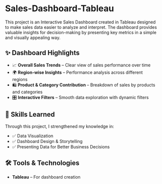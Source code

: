 # Sales-Dashboard-Tableau
This project is an Interactive Sales Dashboard created in Tableau
designed to make sales data easier to analyze and interpret. 
The dashboard provides valuable insights for decision-making by presenting key metrics in a simple and visually appealing way.


## ✨ Dashboard Highlights

* 📈 **Overall Sales Trends** – Clear view of sales performance over time
* 🌍 **Region-wise Insights** – Performance analysis across different regions
* 🛍️ **Product & Category Contribution** – Breakdown of sales by products and categories
* 🎛️ **Interactive Filters** – Smooth data exploration with dynamic filters

## 🎯 Skills Learned

Through this project, I strengthened my knowledge in:

* ✅ Data Visualization
* ✅ Dashboard Design & Storytelling
* ✅ Presenting Data for Better Business Decisions

## 🛠 Tools & Technologies

* **Tableau** – For dashboard creation


